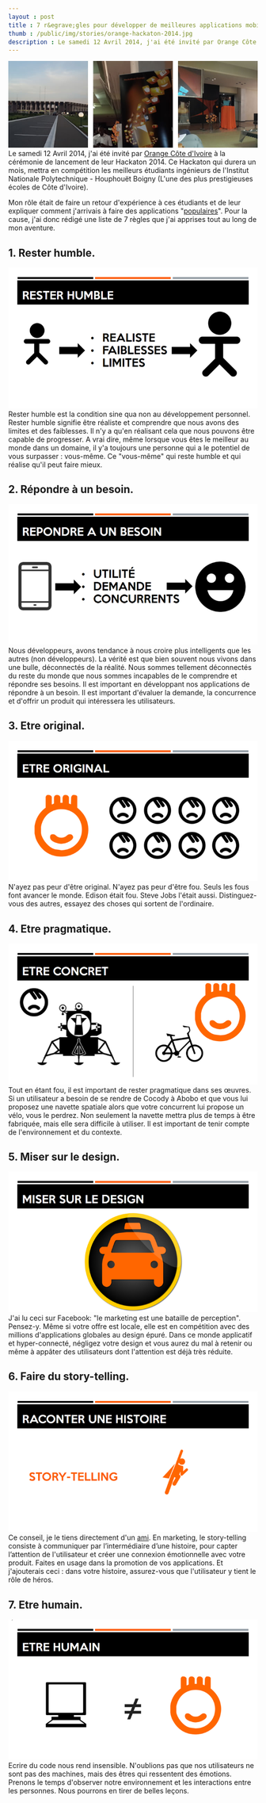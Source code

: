 ```yaml
---
layout : post
title : 7 r&egrave;gles pour développer de meilleures applications mobiles
thumb : /public/img/stories/orange-hackaton-2014.jpg
description : Le samedi 12 Avril 2014, j'ai été invité par Orange Côte d'Ivoire à la cérémonie de lancement de leur Hackaton 2014. Ce Hackaton qui durera un mois, mettra en compétition les meilleurs étudiants ingénieurs de l'Institut Nationale Polytechnique - Houphouët Boigny (L'une des plus prestigieuses &eacute;coles de Côte d'Ivoire). Mon rôle était de faire un retour d'expérience à ces étudiants et de leur expliquer comment j'arrivais à faire des applications 'populaires'. Pour la cause, j'ai donc rédigé une liste de 7 r&egrave;gles que j'ai apprises tout au long de mon aventure.
---
```



![Hackaton Orange 2014](/public/img/stories/orange-hackaton-banner-2014.jpg)
Le samedi 12 Avril 2014, j&#39;ai été invité par [Orange Côte d&#39;Ivoire](http://www.orange.ci) à la cérémonie de lancement de leur Hackaton 2014. Ce Hackaton qui durera un mois, mettra en compétition les meilleurs étudiants ingénieurs de l&#39;Institut Nationale Polytechnique - Houphouët Boigny (L&#39;une des plus prestigieuses &eacute;coles de Côte d&#39;Ivoire).

Mon rôle était de faire un retour d&#39;expérience à ces étudiants et de leur expliquer comment j&#39;arrivais à faire des applications &quot;[populaires](https://play.google.com/store/search?q=intelgeo&amp;c=apps)&quot;.
Pour la cause, j&#39;ai donc rédigé une liste de 7 r&egrave;gles que j&#39;ai apprises tout au long de mon aventure.

<h2>1. Rester humble.</h1>
<p><img src="/public/img/stories/orange-slide-1.png" class="callout_right" >
Rester humble est la condition sine qua non au développement personnel. Rester humble signifie être réaliste et comprendre que nous avons des limites et des faiblesses. Il n&#39;y a qu&#39;en réalisant cela que nous pouvons être capable de progresser.
A vrai dire, même lorsque vous êtes le meilleur au monde dans un domaine, il y&#39;a toujours une personne qui a le potentiel de vous surpasser : vous-même. Ce &quot;vous-même&quot; qui reste humble et qui réalise qu&#39;il peut faire mieux.</p>


<h2>2. Répondre &agrave; un besoin.</h2>
<p><img src="/public/img/stories/orange-slide-2.png" class="callout_right" > Nous développeurs, avons tendance à nous croire plus intelligents que les autres (non développeurs). La vérité est que bien souvent nous vivons dans une bulle, déconnectés de la réalité. Nous sommes tellement déconnectés du reste du monde que nous sommes incapables de le comprendre et répondre ses besoins.
Il est important en développant nos applications de répondre à un besoin. Il est important d&#39;évaluer la demande, la concurrence et d&#39;offrir un produit qui intéressera les utilisateurs.</p>


<h2>3. Etre original.</h2>
<p><img src="/public/img/stories/orange-slide-3.png" class="callout_right" > N&#39;ayez pas peur d&#39;être original. N&#39;ayez pas peur d&#39;être fou. Seuls les fous font avancer le monde. Edison était fou. Steve Jobs l&#39;était aussi.
Distinguez-vous des autres, essayez des choses qui sortent de l&#39;ordinaire.</p>


<h2>4. Etre pragmatique.</h2>
<p><img src="/public/img/stories/orange-slide-4.png" class="callout_right" > Tout en étant fou, il est important de rester pragmatique dans ses œuvres.
Si un utilisateur a besoin de se rendre de Cocody à Abobo et que vous lui proposez une navette spatiale alors que votre concurrent lui propose un vélo, vous le perdrez.
Non seulement la navette mettra plus de temps à être fabriquée, mais elle sera difficile à utiliser. Il est important de tenir compte de l&#39;environnement et du contexte.</p>


<h2>5. Miser sur le design.</h2>
<p><img src="/public/img/stories/orange-slide-5.png" class="callout_right" > J&#39;ai lu ceci sur Facebook: &quot;le marketing est une bataille de perception&quot;. Pensez-y.
Même si votre offre est locale, elle est en compétition avec des millions d&#39;applications globales au design épuré.
Dans ce monde applicatif et hyper-connecté, négligez votre design et vous aurez du mal à retenir ou même à appâter des utilisateurs dont l&#39;attention est déjà très réduite.</p>


<h2>6. Faire du story-telling.</h2>
<p><img src="/public/img/stories/orange-slide-6.png" class="callout_right" > Ce conseil, je le tiens directement d&#39;un <a href="https://www.facebook.com/franckbaye">ami</a>. En marketing, le story-telling consiste à communiquer par l’intermédiaire d’une histoire, pour capter l’attention de l&#39;utilisateur et créer une connexion émotionnelle avec votre produit.
Faites en usage dans la promotion de vos applications. Et j&#39;ajouterais ceci : dans votre histoire, assurez-vous que l&#39;utilisateur y tient le rôle de héros.</p>

<h2>7. Etre humain.</h2>
<p><img src="/public/img/stories/orange-slide-7.png" class="callout_right" > Ecrire du code nous rend insensible. N&#39;oublions pas que nos utilisateurs ne sont pas des machines, mais des êtres qui ressentent des émotions.
Prenons le temps d&#39;observer notre environnement et les interactions entre les personnes. Nous pourrons en tirer de belles leçons.</p>
